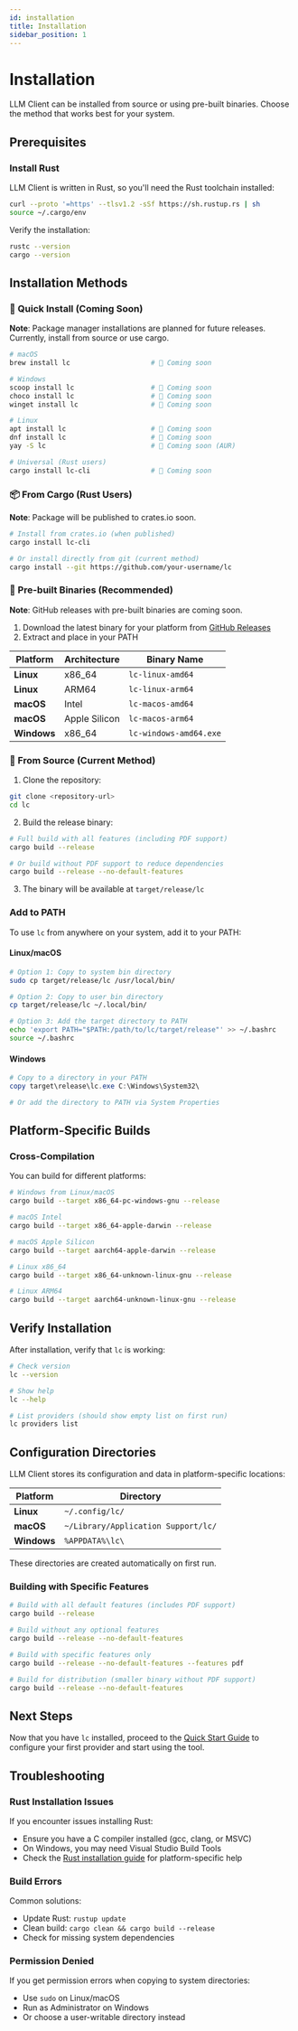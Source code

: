 ```yaml
---
id: installation
title: Installation
sidebar_position: 1
---
```


# Installation

LLM Client can be installed from source or using pre-built binaries. Choose the method that works best for your system.

## Prerequisites

### Install Rust

LLM Client is written in Rust, so you'll need the Rust toolchain installed:

```bash
curl --proto '=https' --tlsv1.2 -sSf https://sh.rustup.rs | sh
source ~/.cargo/env
```

Verify the installation:

```bash
rustc --version
cargo --version
```

## Installation Methods

### 🚀 Quick Install (Coming Soon)

**Note**: Package manager installations are planned for future releases. Currently, install from source or use cargo.

```bash
# macOS
brew install lc                    # 🚧 Coming soon

# Windows
scoop install lc                   # 🚧 Coming soon
choco install lc                   # 🚧 Coming soon
winget install lc                  # 🚧 Coming soon

# Linux
apt install lc                     # 🚧 Coming soon
dnf install lc                     # 🚧 Coming soon
yay -S lc                          # 🚧 Coming soon (AUR)

# Universal (Rust users)
cargo install lc-cli               # 🚧 Coming soon
```

### 📦 From Cargo (Rust Users)

**Note**: Package will be published to crates.io soon.

```bash
# Install from crates.io (when published)
cargo install lc-cli

# Or install directly from git (current method)
cargo install --git https://github.com/your-username/lc
```

### 📁 Pre-built Binaries (Recommended)

**Note**: GitHub releases with pre-built binaries are coming soon.

1. Download the latest binary for your platform from [GitHub Releases](https://github.com/your-username/lc/releases)
2. Extract and place in your PATH

| Platform | Architecture | Binary Name |
|----------|-------------|-------------|
| **Linux** | x86_64 | `lc-linux-amd64` |
| **Linux** | ARM64 | `lc-linux-arm64` |
| **macOS** | Intel | `lc-macos-amd64` |
| **macOS** | Apple Silicon | `lc-macos-arm64` |
| **Windows** | x86_64 | `lc-windows-amd64.exe` |

### 🔨 From Source (Current Method)

1. Clone the repository:

```bash
git clone <repository-url>
cd lc
```

2. Build the release binary:

```bash
# Full build with all features (including PDF support)
cargo build --release

# Or build without PDF support to reduce dependencies
cargo build --release --no-default-features
```

3. The binary will be available at `target/release/lc`

### Add to PATH

To use `lc` from anywhere on your system, add it to your PATH:

#### Linux/macOS

```bash
# Option 1: Copy to system bin directory
sudo cp target/release/lc /usr/local/bin/

# Option 2: Copy to user bin directory
cp target/release/lc ~/.local/bin/

# Option 3: Add the target directory to PATH
echo 'export PATH="$PATH:/path/to/lc/target/release"' >> ~/.bashrc
source ~/.bashrc
```

#### Windows

```powershell
# Copy to a directory in your PATH
copy target\release\lc.exe C:\Windows\System32\

# Or add the directory to PATH via System Properties
```

## Platform-Specific Builds

### Cross-Compilation

You can build for different platforms:

```bash
# Windows from Linux/macOS
cargo build --target x86_64-pc-windows-gnu --release

# macOS Intel
cargo build --target x86_64-apple-darwin --release

# macOS Apple Silicon
cargo build --target aarch64-apple-darwin --release

# Linux x86_64
cargo build --target x86_64-unknown-linux-gnu --release

# Linux ARM64
cargo build --target aarch64-unknown-linux-gnu --release
```

## Verify Installation

After installation, verify that `lc` is working:

```bash
# Check version
lc --version

# Show help
lc --help

# List providers (should show empty list on first run)
lc providers list
```

## Configuration Directories

LLM Client stores its configuration and data in platform-specific locations:

| Platform | Directory |
|----------|-----------|
| **Linux** | `~/.config/lc/` |
| **macOS** | `~/Library/Application Support/lc/` |
| **Windows** | `%APPDATA%\lc\` |

These directories are created automatically on first run.

### Building with Specific Features

```bash
# Build with all default features (includes PDF support)
cargo build --release

# Build without any optional features
cargo build --release --no-default-features

# Build with specific features only
cargo build --release --no-default-features --features pdf

# Build for distribution (smaller binary without PDF support)
cargo build --release --no-default-features
```

## Next Steps

Now that you have `lc` installed, proceed to the [Quick Start Guide](/getting-started/quick-start) to configure your first provider and start using the tool.

## Troubleshooting

### Rust Installation Issues

If you encounter issues installing Rust:

- Ensure you have a C compiler installed (gcc, clang, or MSVC)
- On Windows, you may need Visual Studio Build Tools
- Check the [Rust installation guide](https://www.rust-lang.org/tools/install) for platform-specific help

### Build Errors

Common solutions:

- Update Rust: `rustup update`
- Clean build: `cargo clean && cargo build --release`
- Check for missing system dependencies

### Permission Denied

If you get permission errors when copying to system directories:

- Use `sudo` on Linux/macOS
- Run as Administrator on Windows
- Or choose a user-writable directory instead
